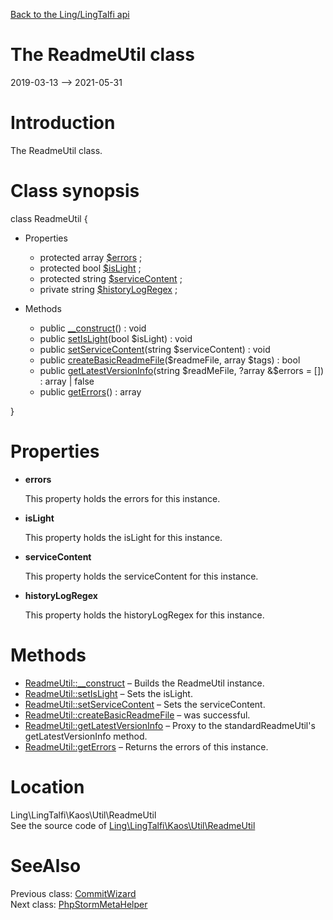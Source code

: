 [Back to the Ling/LingTalfi api](https://github.com/lingtalfi/LingTalfi/blob/master/doc/api/Ling/LingTalfi.md)



The ReadmeUtil class
================
2019-03-13 --> 2021-05-31






Introduction
============

The ReadmeUtil class.



Class synopsis
==============


class <span class="pl-k">ReadmeUtil</span>  {

- Properties
    - protected array [$errors](#property-errors) ;
    - protected bool [$isLight](#property-isLight) ;
    - protected string [$serviceContent](#property-serviceContent) ;
    - private string [$historyLogRegex](#property-historyLogRegex) ;

- Methods
    - public [__construct](https://github.com/lingtalfi/LingTalfi/blob/master/doc/api/Ling/LingTalfi/Kaos/Util/ReadmeUtil/__construct.md)() : void
    - public [setIsLight](https://github.com/lingtalfi/LingTalfi/blob/master/doc/api/Ling/LingTalfi/Kaos/Util/ReadmeUtil/setIsLight.md)(bool $isLight) : void
    - public [setServiceContent](https://github.com/lingtalfi/LingTalfi/blob/master/doc/api/Ling/LingTalfi/Kaos/Util/ReadmeUtil/setServiceContent.md)(string $serviceContent) : void
    - public [createBasicReadmeFile](https://github.com/lingtalfi/LingTalfi/blob/master/doc/api/Ling/LingTalfi/Kaos/Util/ReadmeUtil/createBasicReadmeFile.md)($readmeFile, array $tags) : bool
    - public [getLatestVersionInfo](https://github.com/lingtalfi/LingTalfi/blob/master/doc/api/Ling/LingTalfi/Kaos/Util/ReadmeUtil/getLatestVersionInfo.md)(string $readMeFile, ?array &$errors = []) : array | false
    - public [getErrors](https://github.com/lingtalfi/LingTalfi/blob/master/doc/api/Ling/LingTalfi/Kaos/Util/ReadmeUtil/getErrors.md)() : array

}




Properties
=============

- <span id="property-errors"><b>errors</b></span>

    This property holds the errors for this instance.
    
    

- <span id="property-isLight"><b>isLight</b></span>

    This property holds the isLight for this instance.
    
    

- <span id="property-serviceContent"><b>serviceContent</b></span>

    This property holds the serviceContent for this instance.
    
    

- <span id="property-historyLogRegex"><b>historyLogRegex</b></span>

    This property holds the historyLogRegex for this instance.
    
    



Methods
==============

- [ReadmeUtil::__construct](https://github.com/lingtalfi/LingTalfi/blob/master/doc/api/Ling/LingTalfi/Kaos/Util/ReadmeUtil/__construct.md) &ndash; Builds the ReadmeUtil instance.
- [ReadmeUtil::setIsLight](https://github.com/lingtalfi/LingTalfi/blob/master/doc/api/Ling/LingTalfi/Kaos/Util/ReadmeUtil/setIsLight.md) &ndash; Sets the isLight.
- [ReadmeUtil::setServiceContent](https://github.com/lingtalfi/LingTalfi/blob/master/doc/api/Ling/LingTalfi/Kaos/Util/ReadmeUtil/setServiceContent.md) &ndash; Sets the serviceContent.
- [ReadmeUtil::createBasicReadmeFile](https://github.com/lingtalfi/LingTalfi/blob/master/doc/api/Ling/LingTalfi/Kaos/Util/ReadmeUtil/createBasicReadmeFile.md) &ndash; was successful.
- [ReadmeUtil::getLatestVersionInfo](https://github.com/lingtalfi/LingTalfi/blob/master/doc/api/Ling/LingTalfi/Kaos/Util/ReadmeUtil/getLatestVersionInfo.md) &ndash; Proxy to the standardReadmeUtil's getLatestVersionInfo method.
- [ReadmeUtil::getErrors](https://github.com/lingtalfi/LingTalfi/blob/master/doc/api/Ling/LingTalfi/Kaos/Util/ReadmeUtil/getErrors.md) &ndash; Returns the errors of this instance.





Location
=============
Ling\LingTalfi\Kaos\Util\ReadmeUtil<br>
See the source code of [Ling\LingTalfi\Kaos\Util\ReadmeUtil](https://github.com/lingtalfi/LingTalfi/blob/master/Kaos/Util/ReadmeUtil.php)



SeeAlso
==============
Previous class: [CommitWizard](https://github.com/lingtalfi/LingTalfi/blob/master/doc/api/Ling/LingTalfi/Kaos/Util/CommitWizard.md)<br>Next class: [PhpStormMetaHelper](https://github.com/lingtalfi/LingTalfi/blob/master/doc/api/Ling/LingTalfi/PhpStormMeta/PhpStormMetaHelper.md)<br>

